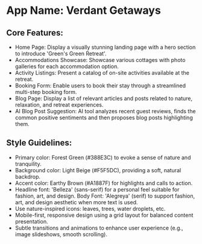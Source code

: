 # **App Name**: Verdant Getaways

## Core Features:

- Home Page: Display a visually stunning landing page with a hero section to introduce 'Green's Green Retreat'.
- Accommodations Showcase: Showcase various cottages with photo galleries for each accommodation option.
- Activity Listings: Present a catalog of on-site activities available at the retreat.
- Booking Form: Enable users to book their stay through a streamlined multi-step booking form.
- Blog Page: Display a list of relevant articles and posts related to nature, relaxation, and retreat experiences.
- AI Blog Post Suggestion: AI tool analyzes recent guest reviews, finds the common positive sentiments and then proposes blog posts highlighting them.

## Style Guidelines:

- Primary color: Forest Green (#388E3C) to evoke a sense of nature and tranquility.
- Background color: Light Beige (#F5F5DC), providing a soft, natural backdrop.
- Accent color: Earthy Brown (#A1887F) for highlights and calls to action.
- Headline font: 'Belleza' (sans-serif) for a personal feel suitable for fashion, art, and design. Body Font: 'Alegreya' (serif) to support fashion, art, and design aesthetic when more text is used.
- Use nature-inspired icons: leaves, trees, water droplets, etc.
- Mobile-first, responsive design using a grid layout for balanced content presentation.
- Subtle transitions and animations to enhance user experience (e.g., image slideshows, smooth scrolling).